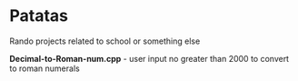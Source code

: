 # Patatas
Rando projects related to school or something else

  **Decimal-to-Roman-num.cpp**
    - user input no greater than 2000 to convert to roman numerals
